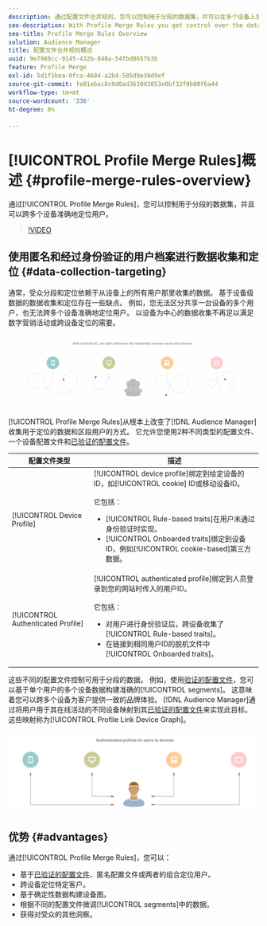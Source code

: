 ```yaml
---
description: 通过配置文件合并规则，您可以控制用于分段的数据集，并可以在多个设备上准确地定位人员。
seo-description: With Profile Merge Rules you get control over the data sets used for segmentation and can target a person accurately across multiple devices.
seo-title: Profile Merge Rules Overview
solution: Audience Manager
title: 配置文件合并规则概述
uuid: 9e7988cc-9145-432b-840a-54fbd8657b3b
feature: Profile Merge
exl-id: 5d1f5bea-0fca-4684-a2b4-585d9e38d9ef
source-git-commit: fe01ebac8c0d0ad3630d3853e0bf32f0b00f6a44
workflow-type: tm+mt
source-wordcount: '336'
ht-degree: 0%

---
```


# [!UICONTROL Profile Merge Rules]概述 {#profile-merge-rules-overview}

通过[!UICONTROL Profile Merge Rules]，您可以控制用于分段的数据集，并且可以跨多个设备准确地定位用户。

>[!VIDEO](https://video.tv.adobe.com/v/31955?captions=chi_hans)

## 使用匿名和经过身份验证的用户档案进行数据收集和定位 {#data-collection-targeting}

通常，受众分段和定位依赖于从设备上的所有用户那里收集的数据。 基于设备级数据的数据收集和定位存在一些缺点。 例如，您无法区分共享一台设备的多个用户，也无法跨多个设备准确地定位用户。 以设备为中心的数据收集不再足以满足数字营销活动或跨设备定位的需要。

![](assets/unauthenticated2.png)

[!UICONTROL Profile Merge Rules]从根本上改变了[!DNL Audience Manager]收集用于定位的数据和区段用户的方式。 它允许您使用2种不同类型的配置文件、一个设备配置文件和[已验证的配置文件](../../reference/visitor-authentication-states.md)。

| 配置文件类型 | 描述 |
|---|---|
| [!UICONTROL Device Profile] | [!UICONTROL device profile]绑定到给定设备的ID，如[!UICONTROL cookie] ID或移动设备ID。<br><br>它包括：<ul><li>[!UICONTROL Rule-based traits]在用户未通过身份验证时实现。</li><li>[!UICONTROL Onboarded traits]绑定到设备ID，例如[!UICONTROL cookie-based]第三方数据。</li></ul> |
| [!UICONTROL Authenticated Profile] | [!UICONTROL authenticated profile]绑定到人员登录到您的网站时传入的用户ID。<br><br>它包括：<ul><li>对用户进行身份验证后，跨设备收集了[!UICONTROL Rule-based traits]。</li><li>在链接到相同用户ID的脱机文件中[!UICONTROL Onboarded traits]。</li></ul> |

这些不同的配置文件控制可用于分段的数据。 例如，使用[验证的配置文件](../../reference/visitor-authentication-states.md)，您可以基于单个用户的多个设备数据构建准确的[!UICONTROL segments]。 这意味着您可以跨多个设备为客户提供一致的品牌体验。 [!DNL Audience Manager]通过将用户用于其在线活动的不同设备映射到其[已验证的配置文件](../../reference/visitor-authentication-states.md)来实现此目标。 这些映射称为[!UICONTROL Profile Link Device Graph]。

![](assets/authenticated2.png)

## 优势 {#advantages}

通过[!UICONTROL Profile Merge Rules]，您可以：

* 基于[已验证的配置文件](../../reference/visitor-authentication-states.md)、匿名配置文件或两者的组合定位用户。
* 跨设备定位特定客户。
* 基于确定性数据构建设备图。
* 根据不同的配置文件微调[!UICONTROL segments]中的数据。
* 获得对受众的其他洞察。
